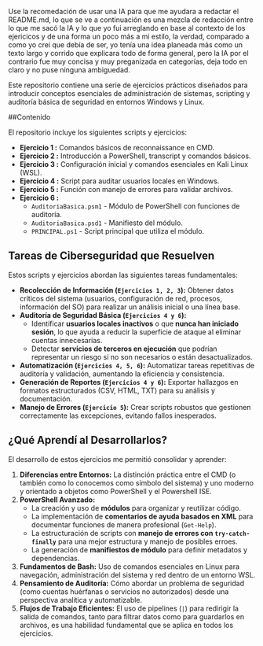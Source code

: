 Use la recomedación de usar una IA para que me ayudara a redactar el README.md, lo que se ve a continuación es una mezcla de redacción entre lo que me sacó la IA y lo que yo fui arreglando en base al contexto de los ejericicos y de una forma un poco más a mi estilo,
la verdad, comparado a como yo creí que debía de ser, yo tenía una idea planeada más como un texto largo y corrido que explicara todo de forma general, pero la IA por el contrario fue muy concisa y muy preganizada en categorías, deja todo en claro y no puse ninguna 
ambiguedad.




Este repositorio contiene una serie de ejercicios prácticos diseñados para introducir conceptos esenciales de administración de sistemas, scripting y auditoría básica de seguridad en entornos Windows y Linux.

##Contenido

El repositorio incluye los siguientes scripts y ejercicios:

*   **Ejercicio 1 :** Comandos básicos de reconnaissance en CMD.
*   **Ejercicio 2 :** Introducción a PowerShell, transcript y comandos básicos.
*   **Ejercicio 3 :** Configuración inicial y comandos esenciales en Kali Linux (WSL).
*   **Ejercicio 4 :** Script para auditar usuarios locales en Windows.
*   **Ejercicio 5 :** Función con manejo de errores para validar archivos.
*   **Ejercicio 6 :**
    *   `AuditoriaBasica.psm1` - Módulo de PowerShell con funciones de auditoría.
    *   `AuditoriaBasica.psd1` - Manifiesto del módulo.
    *   `PRINCIPAL.ps1` - Script principal que utiliza el módulo.

## Tareas de Ciberseguridad que Resuelven

Estos scripts y ejercicios abordan las siguientes tareas fundamentales:
*   **Recolección de Información (`Ejercicios 1, 2, 3`):** Obtener datos críticos del sistema (usuarios, configuración de red, procesos, información del SO) para realizar un análisis inicial o una línea base.
*   **Auditoría de Seguridad Básica (`Ejercicios 4 y 6`):**
    *   Identificar **usuarios locales inactivos** o que **nunca han iniciado sesión**, lo que ayuda a reducir la superficie de ataque al eliminar cuentas innecesarias.
    *   Detectar **servicios de terceros en ejecución** que podrían representar un riesgo si no son necesarios o están desactualizados.
*   **Automatización (`Ejercicios 4, 5, 6`):** Automatizar tareas repetitivas de auditoría y validación, aumentando la eficiencia y consistencia.
*   **Generación de Reportes (`Ejercicios 4 y 6`):** Exportar hallazgos en formatos estructurados (CSV, HTML, TXT) para su análisis y documentación.
*   **Manejo de Errores (`Ejercicio 5`):** Crear scripts robustos que gestionen correctamente las excepciones, evitando fallos inesperados.

## ¿Qué Aprendí al Desarrollarlos?

El desarrollo de estos ejercicios me permitió consolidar y aprender:

1.  **Diferencias entre Entornos:** La distinción práctica entre el CMD (o también como lo conocemos como símbolo del sistema) y uno moderno y orientado a objetos como PowerShell y el Powershell ISE.
2.  **PowerShell Avanzado:**
    *   La creación y uso de **módulos** para organizar y reutilizar código.
    *   La implementación de **comentarios de ayuda basados en XML** para documentar funciones de manera profesional (`Get-Help`).
    *   La estructuración de scripts con **manejo de errores con `try-catch-finally`** para una mejor estructura y manejo de posibles erroes.
    *   La generación de **manifiestos de módulo** para definir metadatos y dependencias.
3.  **Fundamentos de Bash:** Uso de comandos esenciales en Linux para navegación, administración del sistema y red dentro de un entorno WSL.
4.  **Pensamiento de Auditoría:** Cómo abordar un problema de seguridad (como cuentas huérfanas o servicios no autorizados) desde una perspectiva analítica y automatizable.
5.  **Flujos de Trabajo Eficientes:** El uso de pipelines (`|`) para redirigir la salida de comandos, tanto para filtrar datos como para guardarlos en archivos, es una habilidad fundamental que se aplica en todos los ejercicios.

